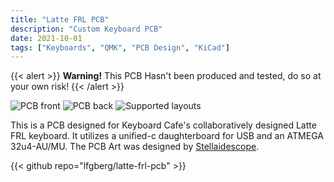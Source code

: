 ```yaml
---
title: "Latte FRL PCB"
description: "Custom Keyboard PCB"
date: 2021-10-01
tags: ["Keyboards", "QMK", "PCB Design", "KiCad"]
---
```

{{< alert >}}
**Warning!** This PCB Hasn't been produced and tested, do so at your own risk!
{{< /alert >}}

![PCB front](hardware/latte/latte-front.png "Front of the PCB")
![PCB back](hardware/latte/latte-back.png "Back of the PCB")
![Supported layouts](latte/latte-layouts.png "Supported layouts")

This is a PCB designed for Keyboard Cafe's collaboratively designed Latte FRL keyboard. It utilizes a unified-c daughterboard for USB and an ATMEGA 32u4-AU/MU. The PCB Art was designed by [Stellaidescope](https://twitter.com/stellaidoscope).

{{< github repo="lfgberg/latte-frl-pcb" >}}
